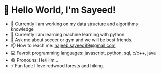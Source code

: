 #                                                     👋 Hello World, I'm Sayeed!




- 🔭 Currently I am working on my data structure and algorithms knowledge
- 🌱 Currently I am learning machine learning with python
- 💬 Ask me about soccer or gym and we will be best friends. 
- 📫 How to reach me: najeeb.sayeed89@gmail.com
- 💻 Favroit programming languages: javascript, python, sql, c/c++, java
- 😄 Pronouns: He/Him...
- ⚡  Fun fact: I love redwood forests and hiking.

                            
                                                  
